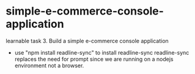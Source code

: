 # simple-e-commerce-console-application
learnable task 3.     Build a simple e-commerce console application

- use "npm install readline-sync" to install readline-sync
readline-sync replaces the need for prompt since we are running on a nodejs environment not a browser.
